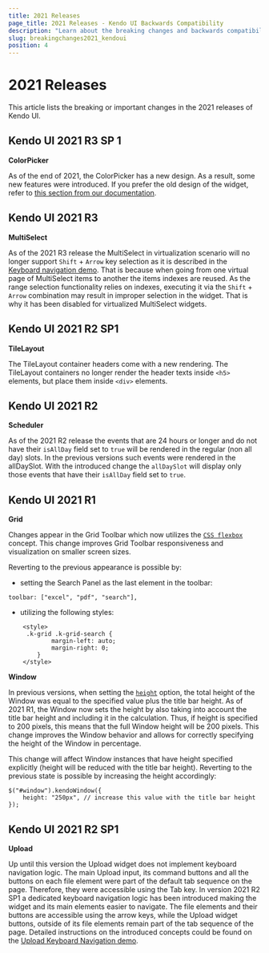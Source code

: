 ```yaml
---
title: 2021 Releases
page_title: 2021 Releases - Kendo UI Backwards Compatibility
description: "Learn about the breaking changes and backwards compatibility released by Kendo UI in 2021."
slug: breakingchanges2021_kendoui
position: 4
---
```


# 2021 Releases

This article lists the breaking or important changes in the 2021 releases of Kendo UI.

## Kendo UI 2021 R3 SP 1

**ColorPicker**

As of the end of 2021, the ColorPicker has a new design. As a result, some new features were introduced. If you prefer the old design of the widget, refer to [this section from our documentation](https://docs.telerik.com/kendo-ui/controls/colorpicker/overview#old-design-of-the-colorpicker).

## Kendo UI 2021 R3

**MultiSelect**

As of the 2021 R3 release the MultiSelect in virtualization scenario will no longer support `Shift` + `Arrow` key selection as it is described in the [Keyboard navigation demo](https://demos.telerik.com/kendo-ui/multiselect/keyboard-navigation). That is because when going from one virtual page of MultiSelect items to another the items indexes are reused. As the range selection functionality relies on indexes, executing it via the `Shift` + `Arrow` combination may result in improper selection in the widget. That is why it has been disabled for virtualized MultiSelect widgets.

## Kendo UI 2021 R2 SP1

**TileLayout**

The TileLayout container headers come with a new rendering. The TileLayout containers no longer render the header texts inside `<h5>` elements, but place them inside `<div>` elements.

## Kendo UI 2021 R2

**Scheduler**

As of the 2021 R2 release the events that are 24 hours or longer and do not have their `isAllDay` field set to `true` will be rendered in the regular (non all day) slots. In the previous versions such events were rendered in the allDaySlot. With the introduced change the `allDaySlot` will display only those events that have their `isAllDay` field set to `true`.


## Kendo UI 2021 R1

**Grid**

Changes appear in the Grid Toolbar which now utilizes the [`CSS flexbox`](https://developer.mozilla.org/en-US/docs/Web/CSS/CSS_Flexible_Box_Layout/Basic_Concepts_of_Flexbox) concept. This change improves Grid Toolbar responsiveness and visualization on smaller screen sizes.

Reverting to the previous appearance is possible by:

- setting the Search Panel as the last element in the toolbar:

```
toolbar: ["excel", "pdf", "search"],
```

- utilizing the following styles:

```
    <style>
     .k-grid .k-grid-search {
            margin-left: auto;
            margin-right: 0;
        }
    </style>
```

**Window**

In previous versions, when setting the [`height`](/api/javascript/ui/window/configuration/height) option, the total height of the Window was equal to the specified value plus the title bar height. As of 2021 R1, the Window now sets the height by also taking into account the title bar height and including it in the calculation. Thus, if height is specified to 200 pixels, this means that the full Window height will be 200 pixels. This change improves the Window behavior and allows for correctly specifying the height of the Window in percentage.

This change will affect Window instances that have height specified explicitly (height will be reduced with the title bar height). Reverting to the previous state is possible by increasing the height accordingly:

```
$("#window").kendoWindow({
    height: "250px", // increase this value with the title bar height
});
```

## Kendo UI 2021 R2 SP1

**Upload**

Up until this version the Upload widget does not implement keyboard navigation logic. The main Upload input, its command buttons and all the buttons on each file element were part of the default tab sequence on the page. Therefore, they were accessible using the Tab key. In version 2021 R2 SP1 a dedicated keyboard navigation logic has been introduced making the widget and its main elements easier to navigate. The file elements and their buttons are accessible using the arrow keys, while the Upload widget buttons, outside of its file elements remain part of the tab sequence of the page. Detailed instructions on the introduced concepts could be found on the [Upload Keyboard Navigation demo](https://demos.telerik.com/kendo-ui/upload/keyboard-navigation).
